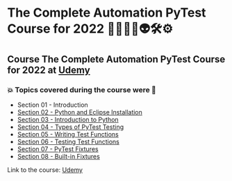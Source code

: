 # The Complete Automation PyTest Course for 2022 👨‍💻🐍🤖👽🛠️⚙️
## Course The Complete Automation PyTest Course for 2022 at [Udemy](https://www.udemy.com/course/pytest-python/)
### :boom: Topics covered during the course were :rocket:
- Section 01 - Introduction
- [Section 02 - Python and Eclipse Installation](https://github.com/romulovieira777/The_Complete_Automation_PyTest_Course_for_2022/tree/main/Section_02_Python_and_Eclipse_Installation)
- [Section 03 - Introduction to Python](https://github.com/romulovieira777/The_Complete_Automation_PyTest_Course_for_2022/tree/main/Section_03_Introduction_to_Python)
- [Section 04 - Types of PyTest Testing](https://github.com/romulovieira777/The_Complete_Automation_PyTest_Course_for_2022/tree/main/Section_04_Types_of_PyTest_Testing)
- [Section 05 - Writing Test Functions](https://github.com/romulovieira777/The_Complete_Automation_PyTest_Course_for_2022/tree/main/Section_05_Writing_Test_Functions)
- [Section 06 - Testing Test Functions](https://github.com/romulovieira777/The_Complete_Automation_PyTest_Course_for_2022/tree/main/Section_06_Testing_Test_Functions)
- [Section 07 - PyTest Fixtures](https://github.com/romulovieira777/The_Complete_Automation_PyTest_Course_for_2022/tree/main/Section_07_PyTest_Fixtures)
- [Section 08 - Built-in Fixtures](https://github.com/romulovieira777/The_Complete_Automation_PyTest_Course_for_2022/tree/main/Section_08_Built_in_Fixtures)

Link to the course: [Udemy](https://www.udemy.com/course/pytest-python/)

